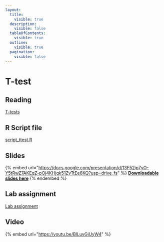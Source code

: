 ```yaml
---
layout:
  title:
    visible: true
  description:
    visible: false
  tableOfContents:
    visible: true
  outline:
    visible: true
  pagination:
    visible: false
---
```


# T-test

## Reading

[T-tests](https://drive.google.com/open?id=1-RXHYALU8IVq5fBnROKSLyhqVjGnrSNv\&usp=drive\_fs)

## R Script file

[script\_ttest.R](https://drive.google.com/open?id=1-MALgYPrMhTOMJuSlvI782b09JSrhp0C\&usp=drive\_fs)

## Slides

{% embed url="https://docs.google.com/presentation/d/13F52ip7yO-Y5tRwZ7AKEqZ-pOj4KHjqk51ZvTtEe6KQ?usp=drive_fs" %}
[**Downloadable slides here**](https://docs.google.com/presentation/d/13F52ip7yO-Y5tRwZ7AKEqZ-pOj4KHjqk51ZvTtEe6KQ?usp=drive\_fs)
{% endembed %}

## Lab assignment

[Lab assignment](https://docs.google.com/document/d/12-hdczhX0RQf1Qx-8xqzguvuIOLB2dLbHJlFjSLFCvI?usp=drive\_fs)

## Video

{% embed url="https://youtu.be/BlLuvGiUyW4" %}
